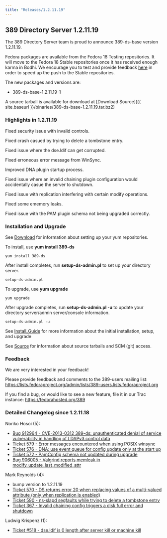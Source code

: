 ```yaml
---
title: "Releases/1.2.11.19"
---
```

389 Directory Server 1.2.11.19
------------------------------

The 389 Directory Server team is proud to announce 389-ds-base version 1.2.11.19.

Fedora packages are available from the Fedora 18 Testing repositories. It will move to the Fedora 18 Stable repositories once it has received enough karma in Bodhi. We encourage you to test and provide feedback [here](https://admin.fedoraproject.org/updates/FEDORA-2013-2485/389-ds-base-1.2.11.19-1.fc17) in order to speed up the push to the Stable repositories.

The new packages and versions are:

-   389-ds-base-1.2.11.19-1

A source tarball is available for download at [Download Source]({{ site.baseurl }}/binaries/389-ds-base-1.2.11.19.tar.bz2)

### Highlights in 1.2.11.19

Fixed security issue with invalid controls.

Fixed crash casued by trying to delete a tombstone entry.

Fixed issue where the dse.ldif can get corrupted.

Fixed erroneous error message from WinSync.

Improved DNA plugin startup process.

Fixed issue where an invalid chaining plugin configuration would accidentally casue the server to shutdown.

Fixed issue with replication interfering with certain modify operations.

Fixed some ememory leaks.

Fixed issue with the PAM plugin schema not being upgraded correctly.

### Installation and Upgrade

See [Download](../download.html) for information about setting up your yum repositories.

To install, use **yum install 389-ds**

`yum install 389-ds`

After install completes, run **setup-ds-admin.pl** to set up your directory server.

`setup-ds-admin.pl`

To upgrade, use **yum upgrade**

`yum upgrade`

After upgrade completes, run **setup-ds-admin.pl -u** to update your directory server/admin server/console information.

`setup-ds-admin.pl -u`

See [Install\_Guide](../legacy/install-guide.html) for more information about the initial installation, setup, and upgrade

See [Source](../development/source.html) for information about source tarballs and SCM (git) access.

### Feedback

We are very interested in your feedback!

Please provide feedback and comments to the 389-users mailing list: <https://lists.fedoraproject.org/admin/lists/389-users.lists.fedoraproject.org>

If you find a bug, or would like to see a new feature, file it in our Trac instance: <https://fedorahosted.org/389>

### Detailed Changelog since 1.2.11.18

Noriko Hosoi (5):

-   [Bug 912964 - CVE-2013-0312 389-ds: unauthenticated denial of service vulnerability in handling of LDAPv3 control data](https://bugzilla.redhat.com/show_bug.cgi?id=912964)
-   [Ticket 579 - Error messages encountered when using POSIX winsync](https://fedorahosted.org/389/ticket/579)
-   [Ticket 576 - DNA: use event queue for config update only at the start up](https://fedorahosted.org/389/ticket/576)
-   [Ticket 572 - PamConfig schema not updated during upgrade](https://fedorahosted.org/389/ticket/572)
-   [Bug 906005 - Valgrind reports memleak in modify\_update\_last\_modified\_attr](https://bugzilla.redhat.com/show_bug.cgi?id=906005)

Mark Reynolds (4):

-   bump version to 1.2.11.19
-   [Ticket 570 - DS returns error 20 when replacing values of a multi-valued attribute (only when replication is enabled)](https://fedorahosted.org/389/ticket/570)
-   [Ticket 590 - ns-slapd segfaults while trying to delete a tombstone entry](https://fedorahosted.org/389/ticket/590)
-   [Ticket 367 - Invalid chaining config triggers a disk full error and shutdown](https://fedorahosted.org/389/ticket/367)

Ludwig Krispenz (1):

-   [Ticket \#518 - dse.ldif is 0 length after server kill or machine kill](https://fedorahosted.org/389/ticket/518)

